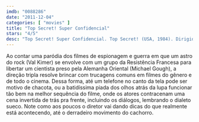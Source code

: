 ```yaml
---
imdb: "0088286"
date: "2011-12-04"
categories: [ "movies" ]
title: "Top Secret! Super Confidencial"
stars: "4/5"
desc: "Top Secret! Super Confidencial. Top Secret! (USA, 1984). Dirigido por Jim Abrahams, David Zucker, Jerry Zucker. Escrito por Jim Abrahams, David Zucker, Jerry Zucker, Martyn Burke. Com Omar Sharif, Jeremy Kemp, Warren Clarke, Tristram Jellinek, Val Kilmer, Billy J. Mitchell, Major Wiley, Gertan Klauber, Richard Mayes."
---
```

Ao contar uma paródia dos filmes de espionagem e guerra em que um astro do rock (Val Kimer) se envolve com um grupo da Resistência Francesa para libertar um cientista preso pela Alemanha Oriental (Michael Gough), a direção tripla resolve brincar com trucagens comuns em filmes do gênero e de todo o cinema. Dessa forma, até um telefone no canto da tela pode ser motivo de chacota, ou a batidíssima piada dos olhos atrás da lupa funcionar tão bem na melhor sequência do filme, onde os atores contracenam uma cena invertida de trás pra frente, incluindo os diálogos, lembrando o dialeto sueco. Note como aos poucos o diretor vai dando dicas do que realmente está acontecendo, até o derradeiro movimento do cachorro.
